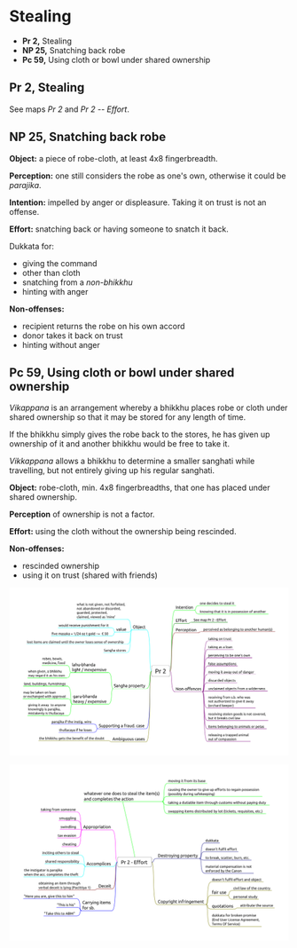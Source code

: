 # Stealing

- **Pr 2,** Stealing
- **NP 25,** Snatching back robe
- **Pc 59,** Using cloth or bowl under shared ownership

## Pr 2, Stealing

See maps *Pr 2* and *Pr 2 -- Effort*.

## NP 25, Snatching back robe

**Object:** a piece of robe-cloth, at least 4x8 fingerbreadth.

**Perception:** one still considers the robe as one's own, otherwise it
could be *parajika*.

**Intention:** impelled by anger or displeasure. Taking it on trust is
not an offense.

**Effort:** snatching back or having someone to snatch it back.

Dukkata for:

-   giving the command
-   other than cloth
-   snatching from a *non-bhikkhu*
-   hinting with anger

**Non-offenses:**

-   recipient returns the robe on his own accord
-   donor takes it back on trust
-   hinting without anger

## Pc 59, Using cloth or bowl under shared ownership

*Vikappana* is an arrangement whereby a bhikkhu places robe or cloth
under shared ownership so that it may be stored for any length of time.

If the bhikkhu simply gives the robe back to the stores, he has given up
ownership of it and another bhikkhu would be free to take it.

*Vikkappana* allows a bhikkhu to determine a smaller sanghati while
travelling, but not entirely giving up his regular sanghati.

**Object:** robe-cloth, min. 4x8 fingerbreadths, that one has placed
under shared ownership.

**Perception** of ownership is not a factor.

**Effort:** using the cloth without the ownership being rescinded.

**Non-offenses:**

-   rescinded ownership
-   using it on trust (shared with friends)

<!-- latex
\clearpage
\thispagestyle{empty}
\enlargethispage{3\baselineskip}
\vspace*{-3\baselineskip}
-->

![Pr-2](./includes/pr-2.png)

![Pr-2-Effort](./includes/pr-2-effort.png)

